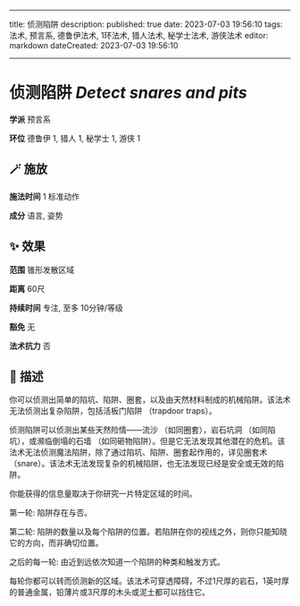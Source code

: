
---
title: 侦测陷阱
description: 
published: true
date: 2023-07-03 19:56:10
tags: 法术, 预言系, 德鲁伊法术, 1环法术, 猎人法术, 秘学士法术, 游侠法术
editor: markdown
dateCreated: 2023-07-03 19:56:10

---

# **侦测陷阱** *Detect snares and pits*

**学派** 预言系 

**环位** 德鲁伊 1, 猎人 1, 秘学士 1, 游侠 1

## 🪄 施放

**施法时间** 1 标准动作

**成分** 语言, 姿势

## ✨ 效果  

**范围** 锥形发散区域

**距离** 60尺  

**持续时间** 专注, 至多 10分钟/等级 

**豁免** 无

**法术抗力** 否

## 📖 描述

你可以侦测出简单的陷坑、陷阱、圈套，以及由天然材料制成的机械陷阱。该法术无法侦测出复杂陷阱，包括活板门陷阱 （trapdoor traps）。

侦测陷阱可以侦测出某些天然险情——流沙 （如同圈套），岩石坑洞 （如同陷坑），或濒临倒塌的石墙 （如同砸物陷阱）。但是它无法发现其他潜在的危机。该法术无法侦测魔法陷阱，除了通过陷坑、陷阱、圈套起作用的，详见圈套术 （snare）。该法术无法发现复杂的机械陷阱，也无法发现已经是安全或无效的陷阱。

你能获得的信息量取决于你研究一片特定区域的时间。

第一轮: 陷阱存在与否。

第二轮: 陷阱的数量以及每个陷阱的位置。若陷阱在你的视线之外，则你只能知晓它的方向，而非确切位置。

之后的每一轮: 由近到远依次知道一个陷阱的种类和触发方式。

每轮你都可以转而侦测新的区域。该法术可穿透障碍，不过1尺厚的岩石，1英吋厚的普通金属，铅薄片或3尺厚的木头或泥土都可以挡住它。
    